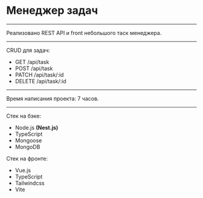 # Менеджер задач
---

Реализовано REST API и front небольшого таск менеджера.

---

CRUD для задач:
- GET /api/task
- POST /api/task
- PATCH /api/task/:id
- DELETE /api/task/:id

---

Время написания проекта: 7 часов.

---

Стек на бэке:
- Node.js **(Nest.js)**
- TypeScript
- Mongoose
- MongoDB

Стек на фронте:
- Vue.js
- TypeScript
- Tailwindcss
- Vite
